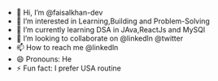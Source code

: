 - 👋 Hi, I’m @faisalkhan-dev
- 👀 I’m interested in Learning,Building and Problem-Solving
- 🌱 I’m currently learning DSA in JAva,ReactJs and MySQl
- 💞️ I’m looking to collaborate on @linkedln @twitter
- 📫 How to reach me @linkedln
- 😄 Pronouns: He
- ⚡ Fun fact: I prefer USA routine

<!---
faisalkhan-dev/faisalkhan-dev is a ✨ special ✨ repository because its `README.md` (this file) appears on your GitHub profile.
You can click the Preview link to take a look at your changes.
--->
